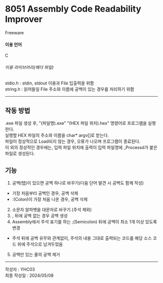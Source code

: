 # 8051 Assembly Code Readability Improver

Freeware  

#### 이용 언어
C

###### 이용 라이브러리(헤더 파일)
stdio.h : stdin, stdout 이용과 File 입출력을 위함  
string.h : 읽어들일 File 주소와 이름에 공백이 있는 경우를 처리하기 위함  

---
## 작동 방법
.exe 파일 생성 후, "(파일명).exe" "(HEX 파일 위치).hex" 명령어로 프로그램을 실행한다.  
실행할 HEX 파일의 주소와 이름을 char* argv[]로 받는다.  
파일이 정상적으로 Load되지 않는 경우, 오류가 나오며 프로그램이 종료된다.  
이 외의 정상적인 경우에는, 입력 파일 위치에 출력이 입력 파일명에 _Processd가 붙은 파일로 생성된다.  

## 기능
1. 공백(탭)이 있으면 공백 하나로 바꾸기(다음 단어 발견 시 공백도 함께 작성)  
- 가장 처음부터 공백인 경우, 공백 삭제  
- :(Colon)이 가장 처음 나온 경우, 공백 삭제  
  
2. 소문자 알파벳을 대문자로 바꾸기 (주석 제외)  
3. , 뒤에 공백 없는 경우 공백 생성  
4. Assembly에서 주석 표기를 하는 ;(Semicolon) 뒤에 공백이 최소 1개 이상 있도록 변경  
- 주석 뒤에 공백 유무와 관계없이, 주석의 내용 그대로 출력되는 코드를 해당 소스 코드 위에 주석으로 남겨두었음  

5. 공백만 있는 줄의 공백 제거  

---
작성자 : YHC03  
최종 작성일 : 2024/05/08  